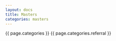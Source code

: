 ```yaml
---
layout: docs
title: Masters
categories: masters
---
```


{{ page.categories }}
{{ page.categories.referral }}